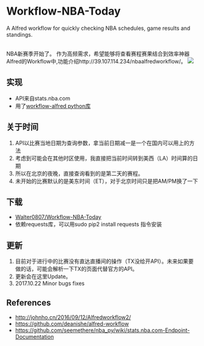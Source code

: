 # Workflow-NBA-Today

A Alfred workflow for quickly checking NBA schedules, game results and standings.<br><br>

NBA新赛季开始了。
作为高频需求，希望能够将查看赛程赛果结合到效率神器Alfred的Workflow中,功能介绍http://39.107.114.234/nbaalfredworkflow/。
![](http://39.107.114.234/wp-content/uploads/2018/01/nbaalfredworkflow1.jpg)

## 实现
* API来自stats.nba.com
* 用了[workflow-alfred python库](https://github.com/deanishe/alfred-workflow)

## 关于时间
1. API以比赛当地日期为查询参数，拿当前日期减一是一个在国内可以用上的方法
2. 考虑到可能会在其他时区使用，我直接把当前时间转到美西（LA）时间算的日期
3. 所以在北京的夜晚，直接查询看到的是第二天的赛程。
4. 未开始的比赛默认的是美东时间（ET），对于北京时间只是把AM/PM换了一下

## 下载
* [Walter0807/Workflow-NBA-Today](https://github.com/Walter0807/Workflow-NBA-Today/blob/master/NBA%20today.alfredworkflow)
* 依赖requests库，可以用sudo pip2 install requests 指令安装

## 更新
1. 目前对于进行中的比赛没有直达直播间的操作（TX没给开API）。未来如果要做的话，可能会解析一下TX的页面代替官方的API。
2. 更新会在这里Update。
3. 2017.10.22 Minor bugs fixes

## References
* http://johnho.cn/2016/09/12/Alfredworkflow2/
* https://github.com/deanishe/alfred-workflow
* https://github.com/seemethere/nba_py/wiki/stats.nba.com-Endpoint-Documentation
